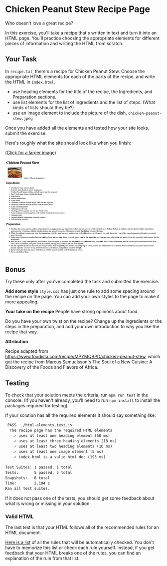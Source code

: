 # Chicken Peanut Stew Recipe Page

Who doesn't love a great recipe?

In this exercise, you'll take a recipe that's written in text and turn it into an HTML page. You'll practice choosing the appropriate elements for different pieces of information and writing the HTML from scratch.

## Your Task

In `recipe.txt`, there's a recipe for Chicken Peanut Stew. Choose the appropriate HTML elements for each of the parts of the recipe, and write the HTML in `index.html`.

* use heading elements for the title of the recipe, the Ingredients, and Preparation sections.
* use list elements for the list of ingredients and the list of steps. (What kinds of lists should they be?)
* use an image element to include the picture of the dish, `chicken-peanut-stew.jpeg`

Once you have added all the elements and tested how your site looks, submit the exercise.

Here's roughly what the site should look like when you finish:

[(Click for a larger image)](https://chicken-peanut-stew-recipe-page.kibo-web.repl.co/finished-recipe.png)

![peanut stew recipe page screenshot](finished-recipe.png)

## Bonus

Try these only after you've completed the task and submitted the exercise.

**Add some style**
`style.css` has just one rule to add some spacing around the recipe on the page. You can add your own styles to the page to make it more appealing.

**Your take on the recipe**
People have strong opinions about food. 

Do you have your own twist on the recipe? Change up the ingredients or the steps in the preparation, and add your own introduction to why you like the recipe that way.


**Attribution**

Recipe adapted from https://www.foodista.com/recipe/MPYMQBPD/chicken-peanut-stew, which got the recipe from Marcus Samuelsson's The Soul of a New Cuisine: A Discovery of the Foods and Flavors of Africa.

## Testing

To check that your solution meets the criteria, run `npm run test` in the console. (If you haven't already, you'll need to run `npm install` to install the packages required for testing).

If your solution has all the required elements it should say something like:

```txt
 PASS  ./html-elements.test.js
  The recipe page has the required HTML elements
    ✓ uses at least one heading element (50 ms)
    ✓ uses at least three heading elements (18 ms)
    ✓ uses at least two heading elements (10 ms)
    ✓ uses at least one image element (5 ms)
    ✓ index.html is a valid html doc (193 ms)

Test Suites: 1 passed, 1 total
Tests:       5 passed, 5 total
Snapshots:   0 total
Time:        2.104 s
Ran all test suites.
```

If it does not pass one of the tests, you should get some feedback about what is wrong or missing in your solution.

### Valid HTML

The last test is that your HTML follows all of the recommended rules for an HTML document.

[Here is a list](https://html-validate.org/rules/index.html) of all the rules that will be automatically checked. You don't have to memorize this list or check each rule yourself. Instead, if you get feedback that your HTML breaks one of the rules, you can find an explanation of the rule from that list.
